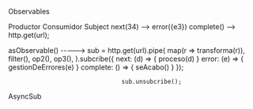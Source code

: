 

Observables 

Productor                        Consumidor
Subject
   next(34) -->
   error({e3})
   complete()  -->                  http.get(url);

   asObservable() ----->            sub = http.get(url).pipe(
                                      map(r => transforma(r)),
                                      filter(),
                                      op2(),
                                      op3(),
                                    ).subcribe({
                                        next: (d) => { proceso(d)  }
                                        error: (e) => { gestionDeErrores(e) } 
                                        complete: () => { seAcabo() }
                                    });


                                    sub.unsubcribe();

                                    
AsyncSub
